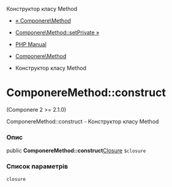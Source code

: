 Конструктор класу Method

-   [« Componere\\Method](class.componere-method.html)
    
-   [Componere\\Method::setPrivate »](componere-method.setprivate.html)
    
-   [PHP Manual](index.html)
    
-   [Componere\\Method](class.componere-method.html)
    
-   Конструктор класу Method
    

# ComponereMethod::construct

(Componere 2 >= 2.1.0)

ComponereMethod::construct - Конструктор класу Method

### Опис

public **ComponereMethod::construct**[Closure](class.closure.html) `$closure`

### Список параметрів

`closure`